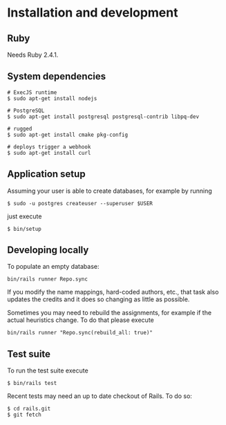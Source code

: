 # Installation and development

## Ruby

Needs Ruby 2.4.1.

## System dependencies

```
# ExecJS runtime
$ sudo apt-get install nodejs

# PostgreSQL
$ sudo apt-get install postgresql postgresql-contrib libpq-dev

# rugged
$ sudo apt-get install cmake pkg-config

# deploys trigger a webhook
$ sudo apt-get install curl
```

## Application setup

Assuming your user is able to create databases, for example by running

```
$ sudo -u postgres createuser --superuser $USER
```

just execute

```
$ bin/setup
```

## Developing locally

To populate an empty database:

```
bin/rails runner Repo.sync
```

If you modify the name mappings, hard-coded authors, etc., that task also
updates the credits and it does so changing as little as possible.

Sometimes you may need to rebuild the assignments, for example if the actual
heuristics change. To do that please execute

```
bin/rails runner "Repo.sync(rebuild_all: true)"
```

## Test suite

To run the test suite execute

```
$ bin/rails test
```

Recent tests may need an up to date checkout of Rails. To do so:

```
$ cd rails.git
$ git fetch
```

